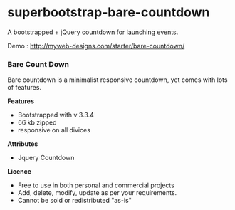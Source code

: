 # superbootstrap-bare-countdown
A bootstrapped + jQuery countdown for launching events.

Demo : http://myweb-designs.com/starter/bare-countdown/

### Bare Count Down

Bare countdown is a minimalist responsive countdown, yet comes with lots of features.

**Features** 

- Bootstrapped with v 3.3.4
- 66 kb zipped
- responsive on all divices

**Attributes**

- Jquery Countdown

**Licence**



- Free to use in both personal and commercial projects
- Add, delete, modify, update as per your requirements.
- Cannot be sold or redistributed "as-is"
